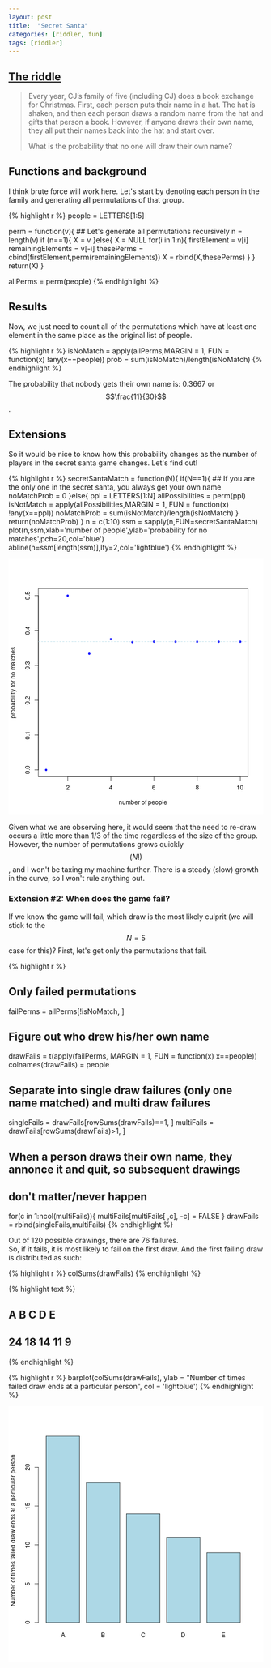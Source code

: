 ```yaml
---
layout: post
title:  "Secret Santa"
categories: [riddler, fun]
tags: [riddler]
---
```



## [The riddle](https://fivethirtyeight.com/features/can-you-cut-the-cookies/)

> Every year, CJ’s family of five (including CJ) does a book exchange for Christmas. First, each person puts their name in a hat. The hat is shaken, and then each person draws a random name from the hat and gifts that person a book. However, if anyone draws their own name, they all put their names back into the hat and start over.
> 
> What is the probability that no one will draw their own name?

## Functions and background
I think brute force will work here.  Let's start by denoting each person in the family and generating all permutations of that group.


{% highlight r %}
people = LETTERS[1:5]

perm = function(v){
    ## Let's generate all permutations recursively
    n = length(v)
    if (n==1){
        X = v
    }else{
        X = NULL
        for(i in 1:n){
            firstElement = v[i]
            remainingElements = v[-i]
            thesePerms = cbind(firstElement,perm(remainingElements))
            X = rbind(X,thesePerms)
        }
    }
    return(X)
}

allPerms = perm(people)
{% endhighlight %}

## Results
Now, we just need to count all of the permutations which have at least one element in the same place as the original list of people.


{% highlight r %}
isNoMatch = apply(allPerms,MARGIN = 1, FUN = function(x) !any(x==people))
prob = sum(isNoMatch)/length(isNoMatch)
{% endhighlight %}

The probability that nobody gets their own name is: 0.3667 or $$\frac{11}{30}$$.

## Extensions
So it would be nice to know how this probability changes as the number of players in the secret santa game changes.  Let's find out!


{% highlight r %}
secretSantaMatch = function(N){
    if(N==1){
        ## If you are the only one in the secret santa, you always get your own name
        noMatchProb = 0
    }else{
        ppl = LETTERS[1:N]
        allPossibilities = perm(ppl)
        isNotMatch = apply(allPossibilities,MARGIN = 1, FUN = function(x) !any(x==ppl))
        noMatchProb = sum(isNotMatch)/length(isNotMatch)
    }
    return(noMatchProb)
}
n = c(1:10)
ssm = sapply(n,FUN=secretSantaMatch)
plot(n,ssm,xlab='number of people',ylab='probability for no matches',pch=20,col='blue')
abline(h=ssm[length(ssm)],lty=2,col='lightblue')
{% endhighlight %}

![plot of chunk secretSantaMatch](/figure/2020-12-04-secretSanta/secretSantaMatch-1.png)

Given what we are observing here, it would seem that the need to re-draw occurs a little more than 1/3 of the time regardless of the size of the group.  However, the number of permutations grows quickly $$(N!)$$, and I won't be taxing my machine further.  There is a steady (slow) growth in the curve, so I won't rule anything out.

### Extension #2:  When does the game fail?
If we know the game will fail, which draw is the most likely culprit (we will stick to the $$N=5$$ case for this)?  First, let's get only the permutations that fail.


{% highlight r %}
## Only failed permutations
failPerms = allPerms[!isNoMatch, ]
## Figure out who drew his/her own name
drawFails = t(apply(failPerms, MARGIN = 1, FUN = function(x) x==people))
colnames(drawFails) = people
## Separate into single draw failures (only one name matched) and multi draw failures
singleFails = drawFails[rowSums(drawFails)==1, ]
multiFails = drawFails[rowSums(drawFails)>1, ]
## When a person draws their own name, they annonce it and quit, so subsequent drawings 
## don't matter/never happen
for(c in 1:ncol(multiFails)){
    multiFails[multiFails[ ,c], -c] = FALSE
}
drawFails = rbind(singleFails,multiFails)
{% endhighlight %}

Out of 120 possible drawings, there are 76 failures.  
So, if it fails, it is most likely to fail on the first draw.  And the first failing draw is distributed as such:


{% highlight r %}
colSums(drawFails)
{% endhighlight %}



{% highlight text %}
##  A  B  C  D  E 
## 24 18 14 11  9
{% endhighlight %}



{% highlight r %}
barplot(colSums(drawFails), ylab = "Number of times failed draw ends at a particular person",
        col = 'lightblue')
{% endhighlight %}

![plot of chunk whichDrawFailed](/figure/2020-12-04-secretSanta/whichDrawFailed-1.png)





